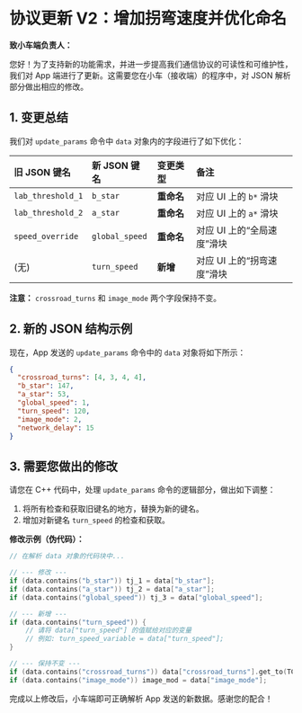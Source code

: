 # 协议更新 V2：增加拐弯速度并优化命名

**致小车端负责人：**

您好！为了支持新的功能需求，并进一步提高我们通信协议的可读性和可维护性，我们对 App 端进行了更新。这需要您在小车（接收端）的程序中，对 JSON 解析部分做出相应的修改。

## 1. 变更总结

我们对 `update_params` 命令中 `data` 对象内的字段进行了如下优化：

| 旧 JSON 键名 | 新 JSON 键名 | 变更类型 | 备注 |
| :--- | :--- | :--- | :--- |
| `lab_threshold_1` | `b_star` | **重命名** | 对应 UI 上的 `b*` 滑块 |
| `lab_threshold_2` | `a_star` | **重命名** | 对应 UI 上的 `a*` 滑块 |
| `speed_override` | `global_speed` | **重命名** | 对应 UI 上的“全局速度”滑块 |
| (无) | `turn_speed` | **新增** | 对应 UI 上的“拐弯速度”滑块 |

**注意：** `crossroad_turns` 和 `image_mode` 两个字段保持不变。

## 2. 新的 JSON 结构示例

现在，App 发送的 `update_params` 命令中的 `data` 对象将如下所示：

```json
{
  "crossroad_turns": [4, 3, 4, 4],
  "b_star": 147,
  "a_star": 53,
  "global_speed": 1,
  "turn_speed": 120, 
  "image_mode": 2,
  "network_delay": 15
}
```

## 3. 需要您做出的修改

请您在 C++ 代码中，处理 `update_params` 命令的逻辑部分，做出如下调整：

1.  将所有检查和获取旧键名的地方，替换为新的键名。
2.  增加对新键名 `turn_speed` 的检查和获取。

**修改示例（伪代码）：**

```cpp
// 在解析 data 对象的代码块中...

// --- 修改 ---
if (data.contains("b_star")) tj_1 = data["b_star"];
if (data.contains("a_star")) tj_2 = data["a_star"];
if (data.contains("global_speed")) tj_3 = data["global_speed"];

// --- 新增 ---
if (data.contains("turn_speed")) {
    // 请将 data["turn_speed"] 的值赋给对应的变量
    // 例如: turn_speed_variable = data["turn_speed"];
}

// --- 保持不变 ---
if (data.contains("crossroad_turns")) data["crossroad_turns"].get_to(TCP_sign);
if (data.contains("image_mode")) image_mod = data["image_mode"];
```

完成以上修改后，小车端即可正确解析 App 发送的新数据。感谢您的配合！